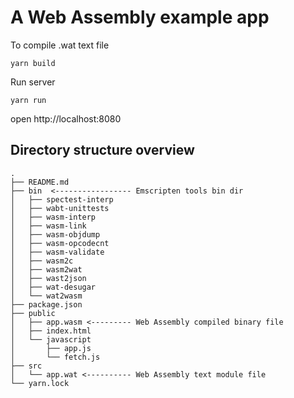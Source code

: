 # A Web Assembly example app


To compile .wat text file
```shell
yarn build
```

Run server
```shell
yarn run
```

open http://localhost:8080

## Directory structure overview 
```
.
├── README.md
├── bin  <----------------- Emscripten tools bin dir
│   ├── spectest-interp
│   ├── wabt-unittests
│   ├── wasm-interp
│   ├── wasm-link
│   ├── wasm-objdump
│   ├── wasm-opcodecnt
│   ├── wasm-validate
│   ├── wasm2c
│   ├── wasm2wat
│   ├── wast2json
│   ├── wat-desugar
│   └── wat2wasm
├── package.json
├── public
│   ├── app.wasm <--------- Web Assembly compiled binary file
│   ├── index.html
│   └── javascript
│       ├── app.js
│       └── fetch.js
├── src
│   └── app.wat <---------- Web Assembly text module file
└── yarn.lock
```
